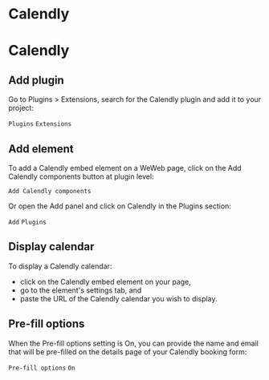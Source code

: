 # Calendly ​


# Calendly ​


## Add plugin ​

Go to Plugins > Extensions, search for the Calendly plugin and add it to your project:

`Plugins`
`Extensions`



## Add element ​

To add a Calendly embed element on a WeWeb page, click on the Add Calendly components button at plugin level:

`Add Calendly components`


Or open the Add panel and click on Calendly in the Plugins section:

`Add`
`Plugins`



## Display calendar ​

To display a Calendly calendar:

- click on the Calendly embed element on your page,
- go to the element's settings tab, and
- paste the URL of the Calendly calendar you wish to display.




## Pre-fill options ​

When the Pre-fill options setting is On, you can provide the name and email that will be pre-filled on the details page of your Calendly booking form:

`Pre-fill options`
`On`


